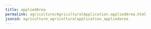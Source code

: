 ```yaml
---
title: appliedArea
permalink: agriculture/AgriculturalApplication.appliedArea.html
jsonid: agriculture_agriculturalapplication_appliedarea
---
```

